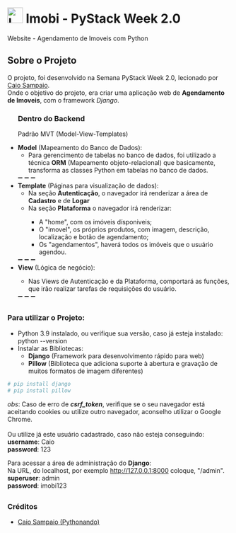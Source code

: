<h1><img src="https://cdn.discordapp.com/attachments/897304698468565022/932425051515551764/logo.png" alt="Logo Imobi" width="35px"> Imobi - PyStack Week 2.0</h1>

<p>Website - Agendamento de Imoveis com Python</p>

<h2>Sobre o Projeto</h2>
<p>
O projeto, foi desenvolvido na Semana PyStack Week 2.0, lecionado por <a href="https://www.linkedin.com/in/caio-sampaio-b08b8a17b"/> Caio Sampaio</a>.
<br>
Onde o objetivo do projeto, era criar uma aplicação web de <strong>Agendamento de Imoveis</strong>, com o framework <em>Django</em>.
<p>
  
<ul>
  <h3>Dentro do Backend</h3>
  <p>Padrão MVT (Model-View-Templates)</p>
  <li><strong>Model</strong> (Mapeamento do Banco de Dados): <br>
    <ul>
      <li> Para gerencimento de tabelas no banco de dados, foi utilizado a técnica <strong>ORM</strong> (Mapeamento objeto-relacional) que basicamente,
        transforma as classes Python em tabelas no banco de dados.</li>
    </ul>
    ➖ ➖ ➖ 
  </li>
  <li><strong>Template</strong> (Páginas para visualização de dados): <br>
    <ul>
    <li>Na seção <strong>Autenticação</strong>, o navegador irá renderizar a área de <strong>Cadastro</strong> e de <strong>Logar</strong></li>
    <li>Na seção <strong>Plataforma</strong> o navegador irá renderizar:</li>
      <ul>
        <li>A "home", com os imóveis dísponiveis;<br></li>
        <li>O "imovel", os próprios produtos, com imagem, descrição, localização e botão de agendamento;<br></li>
        <li>Os "agendamentos", haverá todos os imóveis que o usuário agendou.</li>
      </ul>
    </ul>
  </li>
  ➖ ➖ ➖ 
  <li><strong>View</strong> (Lógica de negócio): </li>
  <ul>
  <li>Nas Views de Autenticação e da Plataforma, comportará as funções, que irão realizar tarefas de requisições do usuário.</li>
  </ul>
    ➖ ➖ ➖ 
</ul>

## 

<h3>Para utilizar o Projeto: </h3>

- Python 3.9 instalado, ou verifique sua versão, caso já esteja instalado: python --version
- Instalar as Bibliotecas:
  - **Django** (Framework para desenvolvimento rápido para web)
  - **Pillow** (Biblioteca que adiciona suporte à abertura e gravação de muitos formatos de imagem diferentes)

```Python
# pip install django
# pip install pillow
```

*obs*: Caso de erro de ***csrf_token***, verifique se o seu navegador está aceitando cookies ou utilize outro navegador, aconselho utilizar o Google Chrome.<br><br>
Ou utilize já este usuário cadastrado, caso não esteja conseguindo:<br>
**username**: Caio<br>
**password**: 123

Para acessar a área de administração do **Django**:<br>
Na URL, do localhost, por exemplo http://127.0.0.1:8000 coloque, "/admin".<br>
**superuser**: admin<br>
**password**: imobi123

##

### Créditos
- <a href="https://www.linkedin.com/company/pythonando/">Caio Sampaio (Pythonando)</a>
